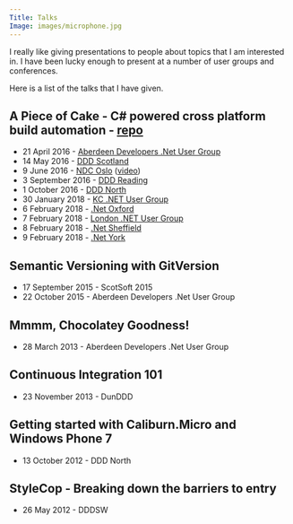```yaml
---
Title: Talks
Image: images/microphone.jpg
---
```


I really like giving presentations to people about topics that I am interested in.  I have been lucky enough to present at a number of user groups and conferences.

Here is a list of the talks that I have given.

## A Piece of Cake - C# powered cross platform build automation - [repo](https://github.com/gep13/CakeDemos)

* 21 April 2016 - [Aberdeen Developers .Net User Group](https://www.aberdeendevelopers.co.uk/april-2016-meeting-gary-ewan-park/)
* 14 May 2016 - [DDD Scotland](https://ddd.scot/)
* 9 June 2016 - [NDC Oslo](https://ndcoslo.com/) ([video](https://vimeo.com/171704581))
* 3 September 2016 - [DDD Reading](https://developerdeveloperdeveloper.com/)
* 1 October 2016 - [DDD North](http://www.dddnorth.co.uk/)
* 30 January 2018 - [KC .NET User Group](https://www.meetup.com/KC-NET-User-Group)
* 6 February 2018 - [.Net Oxford](https://www.meetup.com/dotnetoxford)
* 7 February 2018 - [London .NET User Group](https://www.meetup.com/London-NET-User-Group)
* 8 February 2018 - [.Net Sheffield](https://www.meetup.com/dotnetsheff)
* 9 February 2018 - [.Net York](https://www.meetup.com/dotnetYork)

## Semantic Versioning with GitVersion

* 17 September 2015 - ScotSoft 2015
* 22 October 2015 - Aberdeen Developers .Net User Group

## Mmmm, Chocolatey Goodness!

* 28 March 2013 - Aberdeen Developers .Net User Group

## Continuous Integration 101

* 23 November 2013 - DunDDD

## Getting started with Caliburn.Micro and Windows Phone 7

* 13 October 2012 - DDD North

## StyleCop - Breaking down the barriers to entry

* 26 May 2012 - DDDSW
